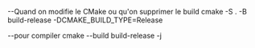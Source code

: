 --Quand on modifie le CMake ou qu'on supprimer le build
cmake -S . -B build-release -DCMAKE_BUILD_TYPE=Release

--pour compiler
cmake --build build-release -j
